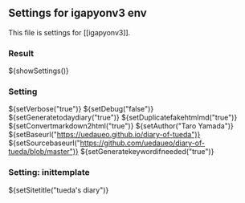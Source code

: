 ## Settings for igapyonv3 env

This file is settings for [[igapyonv3]].

### Result

${showSettings()}

### Setting

${setVerbose("true")}
${setDebug("false")}
${setGeneratetodaydiary("true")}
${setDuplicatefakehtmlmd("true")}
${setConvertmarkdown2html("true")}
${setAuthor("Taro Yamada")}
${setBaseurl("https://uedaueo.github.io/diary-of-tueda")}
${setSourcebaseurl("https://github.com/uedaueo/diary-of-tueda/blob/master")}
${setGeneratekeywordifneeded("true")}

### Setting: inittemplate

${setSitetitle("tueda's diary")}

